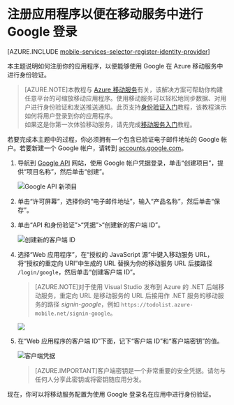 <properties 
	pageTitle="注册以进行 Google 身份验证 - 移动服务" 
	description="了解如何注册你的应用程序，以便使用 Google 在 Azure 移动服务中进行身份验证。" 
	services="mobile-services" 
	documentationCenter="android" 
	authors="ggailey777" 
	manager="dwrede" 
	editor=""/>

<tags 
	ms.service="mobile-services" 
	ms.date="06/11/2015" 
	wacn.date="10/03/2015"/>

# 注册应用程序以便在移动服务中进行 Google 登录

[AZURE.INCLUDE [mobile-services-selector-register-identity-provider](../includes/mobile-services-selector-register-identity-provider.md)]

本主题说明如何注册你的应用程序，以便能够使用 Google 在 Azure 移动服务中进行身份验证。

>[AZURE.NOTE]本教程与 [Azure 移动服务](/home/features/identity/)有关，该解决方案可帮助你构建任意平台的可缩放移动应用程序。使用移动服务可以轻松地同步数据、对用户进行身份验证和发送推送通知。此页支持[身份验证入门](/documentation/articles/mobile-services-ios-get-started-users)教程，该教程演示如何将用户登录到你的应用程序。<br/>如果这是你第一次体验移动服务，请先完成[移动服务入门](/documentation/articles/mobile-services-ios-get-started)教程。

若要完成本主题中的过程，你必须拥有一个包含已验证电子邮件地址的 Google 帐户。若要新建一个 Google 帐户，请转到 <a href="http://go.microsoft.com/fwlink/p/?LinkId=268302" target="_blank">accounts.google.com</a>。

1. 导航到 <a href="http://go.microsoft.com/fwlink/p/?LinkId=268303" target="_blank">Google API</a> 网站，使用 Google 帐户凭据登录，单击“创建项目”，提供“项目名称”，然后单击“创建”。

   	![Google API 新项目](./media/mobile-services-how-to-register-google-authentication/mobile-services-google-new-project.png)

2. 单击“许可屏幕”，选择你的“电子邮件地址”，输入“产品名称”，然后单击“保存”。

3. 单击“API 和身份验证”>“凭据”>“创建新的客户端 ID”。

   	![创建新的客户端 ID](./media/mobile-services-how-to-register-google-authentication/mobile-services-google-create-client.png)

4. 选择“Web 应用程序”，在“授权的 JavaScript 源”中键入移动服务 URL，将“授权的重定向 URI”中生成的 URL 替换为你的移动服务 URL 后接路径 `/login/google`，然后单击“创建客户端 ID”。

	>[AZURE.NOTE]对于使用 Visual Studio 发布到 Azure 的 .NET 后端移动服务，重定向 URL 是移动服务的 URL 后接用作 .NET 服务的移动服务的路径 _signin-google_，例如 `https://todolist.azure-mobile.net/signin-google`。

   	![](./media/mobile-services-how-to-register-google-authentication/mobile-services-google-create-client2.png)

5. 在“Web 应用程序的客户端 ID”下面，记下“客户端 ID”和“客户端密钥”的值。

   	![客户端凭据](./media/mobile-services-how-to-register-google-authentication/mobile-services-google-create-client3.png)

    >[AZURE.IMPORTANT]客户端密钥是一个非常重要的安全凭据。请勿与任何人分享此密钥或将密钥随应用分发。

现在，你可以将移动服务配置为使用 Google 登录名在应用中进行身份验证。

<!-- Anchors. -->

<!-- Images. -->

<!-- URLs. -->

[Google API]: http://go.microsoft.com/fwlink/p/?LinkId=268303
[身份验证入门]: /documentation/articles/mobile-services-windows-store-dotnet-get-started-users
[Azure 管理门户]: https://manage.windowsazure.cn/
<!---HONumber=71-->